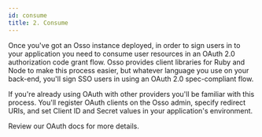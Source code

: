 ```yaml
---
id: consume
title: 2. Consume
---
```


Once you've got an Osso instance deployed, in order to sign users in to your application you need to consume user resources in an OAuth 2.0 authorization code grant flow. Osso provides client libraries for Ruby and Node to make this process easier, but whatever language you use on your back-end, you'll sign SSO users in using an OAuth 2.0 spec-compliant flow.

If you're already using OAuth with other providers you'll be familiar with this process. You'll register OAuth clients on the Osso admin, specify redirect URIs, and set Client ID and Secret values in your application's environment.

Review our OAuth docs for more details.